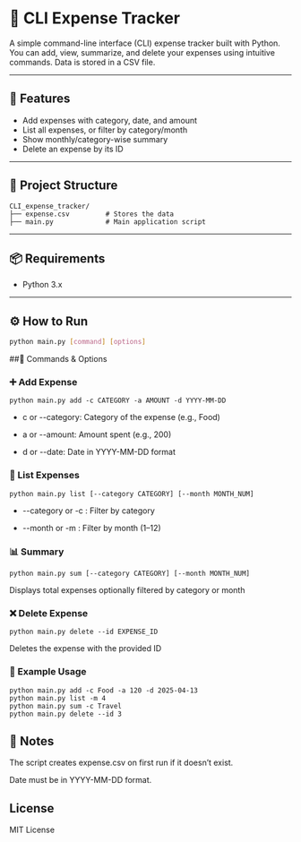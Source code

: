 # 🧾 CLI Expense Tracker

A simple command-line interface (CLI) expense tracker built with Python. You can add, view, summarize, and delete your expenses using intuitive commands. Data is stored in a CSV file.

---

## 🚀 Features
- Add expenses with category, date, and amount
- List all expenses, or filter by category/month
- Show monthly/category-wise summary
- Delete an expense by its ID

---

## 📁 Project Structure

```
CLI_expense_tracker/
├── expense.csv         # Stores the data
├── main.py             # Main application script
```

---

## 📦 Requirements
- Python 3.x

---

## ⚙️ How to Run

```bash
python main.py [command] [options]
```
##📌 Commands & Options
### ➕ Add Expense
```
python main.py add -c CATEGORY -a AMOUNT -d YYYY-MM-DD
```
- c or --category: Category of the expense (e.g., Food)

- a or --amount: Amount spent (e.g., 200)

- d or --date: Date in YYYY-MM-DD format

### 📄 List Expenses
```
python main.py list [--category CATEGORY] [--month MONTH_NUM]
```
- --category or -c : Filter by category

- --month or -m : Filter by month (1–12)

### 📊 Summary
```
python main.py sum [--category CATEGORY] [--month MONTH_NUM]
```
Displays total expenses optionally filtered by category or month

### ❌ Delete Expense
```
python main.py delete --id EXPENSE_ID
```
Deletes the expense with the provided ID

### 🧠 Example Usage

```
python main.py add -c Food -a 120 -d 2025-04-13
python main.py list -m 4
python main.py sum -c Travel
python main.py delete --id 3
```
## 📝 Notes
The script creates expense.csv on first run if it doesn’t exist.

Date must be in YYYY-MM-DD format.

## License
MIT License


